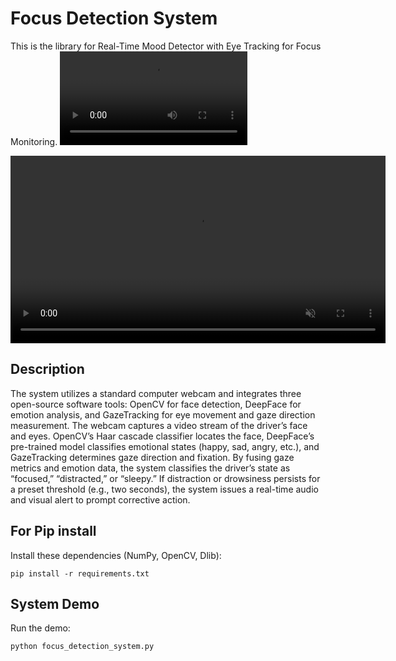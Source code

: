 # Focus Detection System

This is the library for Real-Time Mood Detector with Eye Tracking for Focus Monitoring.
![Demo](assets/demo1.mp4)

<video src="[https://user-images.githubusercontent.com/xxxx/demo1.mp4](https://github.com/hiromitsdm/FocusDetectionSystem/blob/main/assets/demo1.mp4)" controls autoplay muted loop width="600"></video>


## Description
The system utilizes a standard computer webcam and integrates three open-source software tools: OpenCV for face detection, DeepFace for emotion analysis, and GazeTracking for eye movement and gaze direction measurement. The webcam captures a video stream of the driver’s face and eyes. OpenCV’s Haar cascade classifier locates the face, DeepFace’s pre-trained model classifies emotional states (happy, sad, angry, etc.), and GazeTracking determines gaze direction and fixation. By fusing gaze metrics and emotion data, the system classifies the driver’s state as “focused,” “distracted,” or “sleepy.” If distraction or drowsiness persists for a preset threshold (e.g., two seconds), the system issues a real-time audio and visual alert to prompt corrective action.


## For Pip install
Install these dependencies (NumPy, OpenCV, Dlib):

```shell
pip install -r requirements.txt
```

## System Demo
Run the demo:

```shell
python focus_detection_system.py
```
